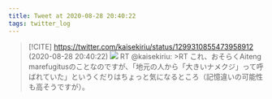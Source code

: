 ```yaml
---
title: Tweet at 2020-08-28 20:40:22
tags: twitter_log
---
```


> [!CITE] https://twitter.com/kaisekiriu/status/1299310855473958912 (2020-08-28 20:40:22)
> ![](https://twitter.com/kaisekiriu/status/1299310855473958912)
> RT @kaisekiriu: &gt;RT
> これ、おそらくAiteng marefugitusのことなのですが、「地元の人から「大きいナメクジ」って呼ばれていた」というくだりはちょっと気になるところ（記憶違いの可能性も高そうですが）。
